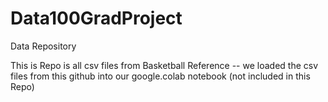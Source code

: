 # Data100GradProject
Data Repository

This is Repo is all csv files from Basketball Reference -- we loaded the csv files from this github into our google.colab notebook (not included in this Repo)

